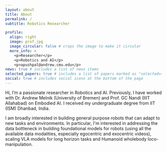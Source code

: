 ```yaml
---
layout: about
title: About
permalink: /
subtitle: Robotics Researcher

profile:
  align: right
  image: prof.jpg
  image_circular: false # crops the image to make it circular
  more_info: >
    <p>Researcher</p>
    <p>Robotics and AI</p>
    <p>apushpal@andrew.cmu.edu</p>
news: true # includes a list of news items
selected_papers: true # includes a list of papers marked as "selected={true}"
social: true # includes social icons at the bottom of the page
---
```

<!-- Hi, I’m an incoming Masters in Robotics student at Carnegie Mellon University. Previously, I received my undergraduate degree from IIT (ISM) Dhanbad, India. -->
Hi, I’m a passionate researcher in Robotics and AI. Previously, I have worked with Dr. Andrew Melnik (University of Bremen) and Prof. GC Nandi (IIIT Allahabad) on Embodied AI. I received my undergraduate degree from IIT (ISM) Dhanbad, India.

I am broadly interested in building general purpose robots that can adapt to new tasks and environments. In particular, I'm interested in addressing the data bottleneck in building foundational models for robots (using all the available data modalities, especially egocentric and exocentric videos), scaling VLA models for long horizon tasks and Humanoid wholebody loco-manipulation. 


<!-- Hello! I'm a passionate researcher, obsessed with Artificial Intelligence and Robotics, as I firmly believe that they possess the transformative power to redefine the world around us and enhance our comprehension of it. I aim to build a beautiful and efficient system that is capable of understanding itself, others and its surroundings, ultimately contributing positively to societal harmony and progress.

My research interests are multifaceted, yet I find profound fascination in embodied AI, cognitive neuroscience and legged robot locomotion. I am currently exploring the depths of embodied intelligence, understanding the intricate interplay between Attention, Cognition, Perception, and Action in robotic systems. -->


<!-- My journey, fueled by an unwavering passion that has transcended into an obsession is dedicated to unraveling the mysteries of artificial intelligence and robotics. My fervor for these fields knows no bounds, as I firmly believe they possess the transformative power to redefine our interactions with the world and enhance our comprehension of it. With each endeavor, I strive to push the boundaries of what is deemed possible, driven by an insatiable curiosity and a commitment to innovation.

My research interests are multifaceted, yet I find profound fascination in embodied AI and legged robot locomotion. I have delved into the complexities of locomotive systems, unraveling the nuances that govern the movement of legged robots in diverse environments. I have delved into the depths of embodied intelligence, exploring the intricate interplay between Attention, Cognition, Perception, and Action in robotic systems.

In the pursuit of my aspirations, I am not merely a spectator but an active participant in shaping the future of AI and robotics. With a steadfast determination and an unyielding spirit, I am poised to make my mark in these dynamic and transformative fields, leaving a lasting impact on the world. -->

<!-- Put your address / P.O. box / other info right below your picture. You can also disable any of these elements by editing `profile` property of the YAML header of your `_pages/about.md`. Edit `_bibliography/papers.bib` and Jekyll will render your [publications page](/al-folio/publications/) automatically.

Link to your social media connections, too. This theme is set up to use [Font Awesome icons](https://fontawesome.com/) and [Academicons](https://jpswalsh.github.io/academicons/), like the ones below. Add your Facebook, Twitter, LinkedIn, Google Scholar, or just disable all of them. -->
